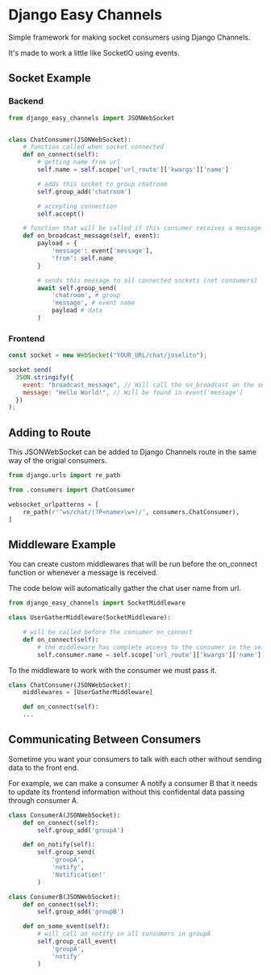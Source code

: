 # Django Easy Channels

Simple framework for making socket consumers using Django Channels.

It's made to work a little like SocketIO using events.

## Socket Example

### Backend

```python
from django_easy_channels import JSONWebSocket


class ChatConsumer(JSONWebSocket):
    # function called when socket connected
    def on_connect(self):
        # getting name from url
        self.name = self.scope['url_route']['kwargs']['name']

        # adds this socket to group chatroom
        self.group_add('chatroom')

        # accepting connection
        self.accept()

    # function that will be called if this consumer receives a message with event message
    def on_broadcast_message(self, event):
        payload = {
            'message': event['message'],
            'from': self.name
        }

        # sends this message to all connected sockets (not consumers)
        await self.group_send(
            'chatroom', # group
            'message', # event name
            payload # data
        )
```

### Frontend

```js
const socket = new WebSocket("YOUR_URL/chat/joselito");

socket.send(
  JSON.stringify({
    event: "broadcast_message", // Will call the on_broadcast on the server
    message: "Hello World!", // Will be found in event['message']
  })
);
```

## Adding to Route

This JSONWebSocket can be added to Django Channels route in the same way of the origial consumers.

```python
from django.urls import re_path

from .consumers import ChatConsumer

websocket_urlpatterns = [
    re_path(r'^ws/chat/(?P<name>\w+)/', consumers.ChatConsumer),
]

```

## Middleware Example

You can create custom middlewares that will be run before the on_connect function or whenever a message is received.

The code below will automatically gather the chat user name from url.

```python
from django_easy_channels import SocketMiddleware

class UserGatherMiddleware(SocketMiddleware):

    # will be called before the consumer on_connect
    def on_connect(self):
        # the middleware has complete access to the consumer in the self.consumer attribute
        self.consumer.name = self.scope['url_route']['kwargs']['name']
```

To the middleware to work with the consumer we must pass it.

```python
class ChatConsumer(JSONWebSocket):
    middlewares = [UserGatherMiddleware]

    def on_connect(self):
    ...
```

## Communicating Between Consumers

Sometime you want your consumers to talk with each other without sending data to the front end.

For example, we can make a consumer A notify a consumer B that it needs to update its frontend information without this confidental data passing through consumer A.

```python
class ConsumerA(JSONWebSocket):
    def on_connect(self):
        self.group_add('groupA')

    def on_notify(self):
        self.group_send(
            'groupA',
            'notify',
            'Notification!'
        )

class ConsumerB(JSONWebSocket):
    def on_connect(self):
        self.group_add('groupB')

    def on_some_event(self):
        # will call on_notify in all consumers in groupA
        self.group_call_event(
            'groupA',
            'notify'
        )
```
